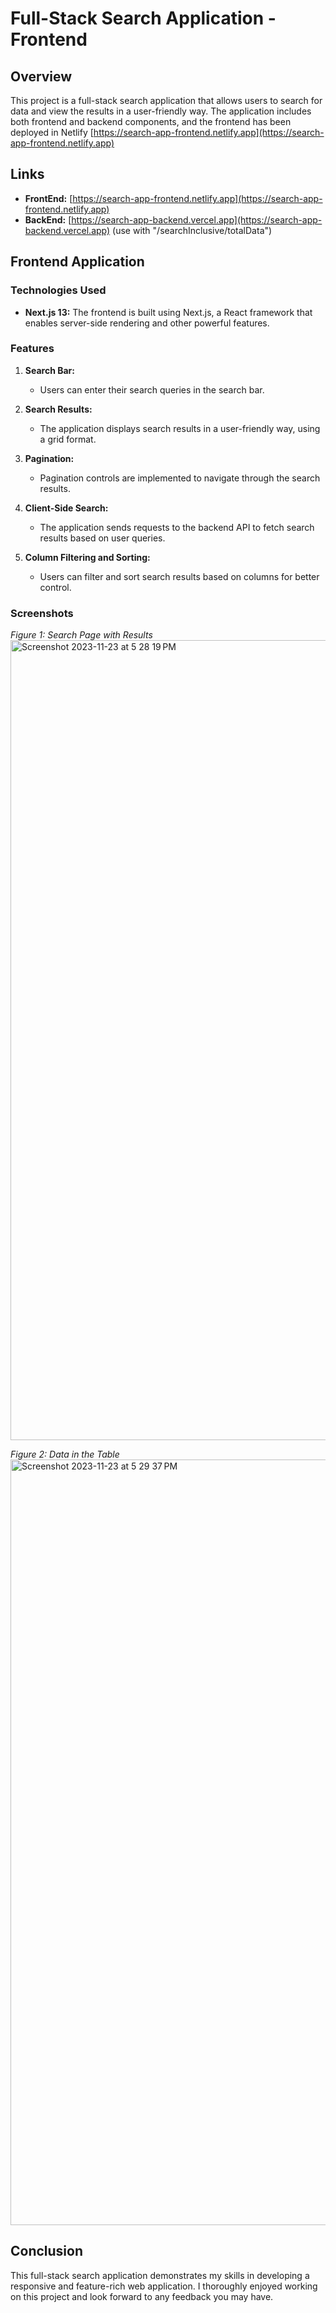 # Full-Stack Search Application - Frontend

## Overview

This project is a full-stack search application that allows users to search for data and view the results in a user-friendly way. The application includes both frontend and backend components, and the frontend has been deployed in Netlify  [https://search-app-frontend.netlify.app](https://search-app-frontend.netlify.app)

## Links 

- **FrontEnd:** [https://search-app-frontend.netlify.app](https://search-app-frontend.netlify.app)
- **BackEnd:** [https://search-app-backend.vercel.app](https://search-app-backend.vercel.app) (use with "/searchInclusive/totalData")

## Frontend Application

### Technologies Used

- **Next.js 13:** The frontend is built using Next.js, a React framework that enables server-side rendering and other powerful features.

### Features

1. **Search Bar:**
   - Users can enter their search queries in the search bar.

2. **Search Results:**
   - The application displays search results in a user-friendly way, using a grid format.

3. **Pagination:**
   - Pagination controls are implemented to navigate through the search results.


4. **Client-Side Search:**
   - The application sends requests to the backend API to fetch search results based on user queries.

5. **Column Filtering and Sorting:**
   - Users can filter and sort search results based on columns for better control.


### Screenshots

*Figure 1: Search Page with Results*
<img width="1280" alt="Screenshot 2023-11-23 at 5 28 19 PM" src="https://github.com/adityakaredla/search-app-frontend/assets/88328060/5725207c-82ae-46b0-82fe-7fc0e9751081">

*Figure 2: Data in the Table*
<img width="1225" alt="Screenshot 2023-11-23 at 5 29 37 PM" src="https://github.com/adityakaredla/search-app-frontend/assets/88328060/f1327702-18f1-4f3f-a263-4022c8dea13c">


## Conclusion

This full-stack search application demonstrates my skills in developing a responsive and feature-rich web application. I thoroughly enjoyed working on this project and look forward to any feedback you may have.
